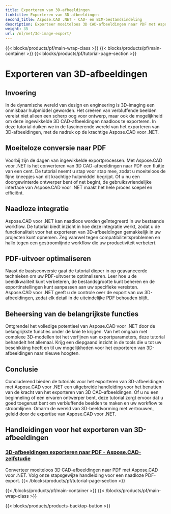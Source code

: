 ```yaml
---
title: Exporteren van 3D-afbeeldingen
linktitle: Exporteren van 3D-afbeeldingen
second_title: Aspose.CAD .NET - CAD- en BIM-bestandsindeling
description: Exporteer moeiteloos 3D CAD-afbeeldingen naar PDF met Aspose.CAD voor .NET. Volg onze tutorials voor naadloze PDF-conversie. Leer efficiënte technieken voor het exporteren van 3D-afbeeldingen.
weight: 35
url: /nl/net/3d-image-export/
---
```


{{< blocks/products/pf/main-wrap-class >}}
{{< blocks/products/pf/main-container >}}
{{< blocks/products/pf/tutorial-page-section >}}

# Exporteren van 3D-afbeeldingen


## Invoering

In de dynamische wereld van design en engineering is 3D-imaging een onmisbaar hulpmiddel geworden. Het creëren van verbluffende beelden vereist niet alleen een scherp oog voor ontwerp, maar ook de mogelijkheid om deze ingewikkelde 3D CAD-afbeeldingen naadloos te exporteren. In deze tutorial duiken we in de fascinerende wereld van het exporteren van 3D-afbeeldingen, met de nadruk op de krachtige Aspose.CAD voor .NET.

## Moeiteloze conversie naar PDF

Voorbij zijn de dagen van ingewikkelde exportprocessen. Met Aspose.CAD voor .NET is het converteren van 3D CAD-afbeeldingen naar PDF een fluitje van een cent. De tutorial neemt u stap voor stap mee, zodat u moeiteloos de fijne kneepjes van dit krachtige hulpmiddel begrijpt. Of u nu een doorgewinterde ontwerper bent of net begint, de gebruiksvriendelijke interface van Aspose.CAD voor .NET maakt het hele proces soepel en efficiënt.

## Naadloze integratie

Aspose.CAD voor .NET kan naadloos worden geïntegreerd in uw bestaande workflow. De tutorial biedt inzicht in hoe deze integratie werkt, zodat u de functionaliteit voor het exporteren van 3D-afbeeldingen gemakkelijk in uw projecten kunt opnemen. Zeg vaarwel tegen compatibiliteitsproblemen en hallo tegen een gestroomlijnde workflow die uw productiviteit verbetert.

## PDF-uitvoer optimaliseren

Naast de basisconversie gaat de tutorial dieper in op geavanceerde technieken om uw PDF-uitvoer te optimaliseren. Leer hoe u de beeldkwaliteit kunt verbeteren, de bestandsgrootte kunt beheren en de exportinstellingen kunt aanpassen aan uw specifieke vereisten. Aspose.CAD voor .NET geeft u de controle over de export van uw 3D-afbeeldingen, zodat elk detail in de uiteindelijke PDF behouden blijft.

## Beheersing van de belangrijkste functies

Ontgrendel het volledige potentieel van Aspose.CAD voor .NET door de belangrijkste functies onder de knie te krijgen. Van het omgaan met complexe 3D-modellen tot het verfijnen van exportparameters, deze tutorial behandelt het allemaal. Krijg een diepgaand inzicht in de tools die u tot uw beschikking heeft en til uw mogelijkheden voor het exporteren van 3D-afbeeldingen naar nieuwe hoogten.

## Conclusie

Concluderend bieden de tutorials voor het exporteren van 3D-afbeeldingen met Aspose.CAD voor .NET een uitgebreide handleiding voor het benutten van de kracht van het exporteren van 3D CAD-afbeeldingen. Of u nu een beginneling of een ervaren ontwerper bent, deze tutorial zorgt ervoor dat u goed toegerust bent om verbluffende beelden te maken en uw workflow te stroomlijnen. Omarm de wereld van 3D-beeldvorming met vertrouwen, geleid door de expertise van Aspose.CAD voor .NET.
## Handleidingen voor het exporteren van 3D-afbeeldingen
### [3D-afbeeldingen exporteren naar PDF - Aspose.CAD-zelfstudie](./exporting-3d-images-to-pdf/)
Converteer moeiteloos 3D CAD-afbeeldingen naar PDF met Aspose.CAD voor .NET. Volg onze stapsgewijze handleiding voor een naadloze PDF-export.
{{< /blocks/products/pf/tutorial-page-section >}}

{{< /blocks/products/pf/main-container >}}
{{< /blocks/products/pf/main-wrap-class >}}

{{< blocks/products/products-backtop-button >}}
